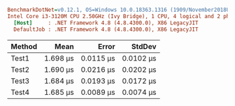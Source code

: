``` ini

BenchmarkDotNet=v0.12.1, OS=Windows 10.0.18363.1316 (1909/November2018Update/19H2)
Intel Core i3-3120M CPU 2.50GHz (Ivy Bridge), 1 CPU, 4 logical and 2 physical cores
  [Host]     : .NET Framework 4.8 (4.8.4300.0), X86 LegacyJIT
  DefaultJob : .NET Framework 4.8 (4.8.4300.0), X86 LegacyJIT


```
| Method |     Mean |     Error |    StdDev |
|------- |---------:|----------:|----------:|
|  Test1 | 1.698 μs | 0.0115 μs | 0.0102 μs |
|  Test2 | 1.690 μs | 0.0216 μs | 0.0202 μs |
|  Test3 | 1.684 μs | 0.0193 μs | 0.0172 μs |
|  Test4 | 1.685 μs | 0.0089 μs | 0.0074 μs |
